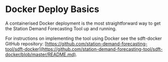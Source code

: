 # Docker Deploy Basics 
<!-- position: 1 -->

A containerised Docker deployment is the most straightforward way to get the Station Demand Forecasting Tool up and running.

For instructions on implementing the tool using Docker see the sdft-docker GitHub repository: [https://github.com/station-demand-forecasting-tool/sdft-docker](https://github.com/station-demand-forecasting-tool/sdft-docker/blob/master/README.md).
